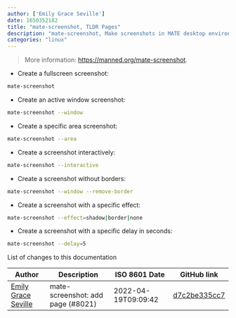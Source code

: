 ```yaml
---
author: ['Emily Grace Seville']
date: 1650352182
title: "mate-screenshot, TLDR Pages"
description: "mate-screenshot, Make screenshots in MATE desktop environment."
categories: "linux"
---
```

> More information: <https://manned.org/mate-screenshot>.

- Create a fullscreen screenshot:

```bash
mate-screenshot
```

- Create an active window screenshot:

```bash
mate-screenshot --window
```

- Create a specific area screenshot:

```bash
mate-screenshot --area
```

- Create a screenshot interactively:

```bash
mate-screenshot --interactive
```

- Create a screenshot without borders:

```bash
mate-screenshot --window --remove-border
```

- Create a screenshot with a specific effect:

```bash
mate-screenshot --effect=shadow|border|none
```

- Create a screenshot with a specific delay in seconds:

```bash
mate-screenshot --delay=5
```
List of changes to this documentation


Author | Description | ISO 8601 Date | GitHub link
------|-----|-----|-----
[Emily Grace Seville](mailto:emilyseville7cf@gmail.com) | mate-screenshot: add page (#8021) | 2022-04-19T09:09:42 | [d7c2be335cc7](https://github.com/tldr-pages/tldr/commit/d7c2be335cc70e9a9530313575c572835c5dfe9c)


